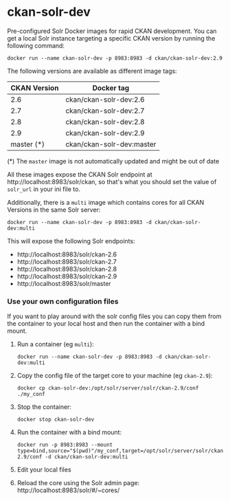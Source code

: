 # ckan-solr-dev

Pre-configured Solr Docker images for rapid CKAN development. You can get a local Solr instance targeting a specific CKAN version by running the following command:

    docker run --name ckan-solr-dev -p 8983:8983 -d ckan/ckan-solr-dev:2.9

The following versions are available as different image tags:

| CKAN Version | Docker tag |
| --- | --- |
| 2.6 | ckan/ckan-solr-dev:2.6 |
| 2.7 | ckan/ckan-solr-dev:2.7 |
| 2.8 | ckan/ckan-solr-dev:2.8 |
| 2.9 | ckan/ckan-solr-dev:2.9 |
| master (*) | ckan/ckan-solr-dev:master |

(*) The `master` image is not automatically updated and might be out of date

All these images expose the CKAN Solr endpoint at http://localhost:8983/solr/ckan, so that's what you should set the value of `solr_url` in your ini file to.


Additionally, there is a `multi` image which contains cores for all CKAN Versions in the same Solr server:

    docker run --name ckan-solr-dev -p 8983:8983 -d ckan/ckan-solr-dev:multi

This will expose the following Solr endpoints:

* http://localhost:8983/solr/ckan-2.6
* http://localhost:8983/solr/ckan-2.7
* http://localhost:8983/solr/ckan-2.8
* http://localhost:8983/solr/ckan-2.9
* http://localhost:8983/solr/master

### Use your own configuration files

If you want to play around with the solr config files you can copy them from the container to your local host and then run the container with a bind mount.

1. Run a container (eg `multi`):

       docker run --name ckan-solr-dev -p 8983:8983 -d ckan/ckan-solr-dev:multi

2. Copy the config file of the target core to your machine (eg `ckan-2.9`):

       docker cp ckan-solr-dev:/opt/solr/server/solr/ckan-2.9/conf ./my_conf

3. Stop the container:

       docker stop ckan-solr-dev

4. Run the container with a bind mount:

       docker run -p 8983:8983 --mount type=bind,source="$(pwd)"/my_conf,target=/opt/solr/server/solr/ckan-2.9/conf -d ckan/ckan-solr-dev:multi

5. Edit your local files

6. Reload the core using the Solr admin page: http://localhost:8983/solr/#/~cores/
